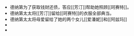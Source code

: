 - 德纳第为了获取钱财还债，答应[[芳汀]]帮助她照顾[[珂赛特]]。
- 德纳第太太将[[芳汀]]留给[[珂赛特]]的衣服全部典当。
- 德纳第太太将母爱留给了她的两个女儿[[爱潘妮]]和[[阿兹玛]]
-
-